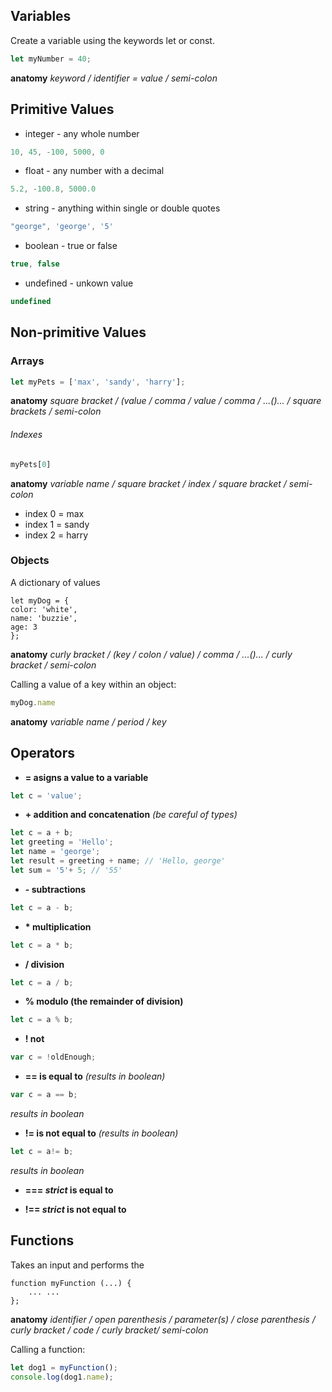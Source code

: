 ## Variables

Create a variable using the keywords let or const.

```javascript
let myNumber = 40;
```

**anatomy** *keyword / identifier = value / semi-colon*


## Primitive Values
* integer - any whole number

```javascript
10, 45, -100, 5000, 0
```

* float - any number with a decimal

```javascript
5.2, -100.8, 5000.0
```

* string - anything within single or double quotes

```javascript
"george", 'george', '5'
```

* boolean - true or false

```javascript
true, false
```

* undefined - unkown value

```javascript
undefined
```

## Non-primitive Values

### Arrays

```javascript
let myPets = ['max', 'sandy', 'harry'];
```

**anatomy** *square bracket / (value / comma / value / comma / ...()... / square brackets / semi-colon*

###### Indexes

```javascript
myPets[0]
```

**anatomy** *variable name / square bracket / index / square bracket / semi-colon*

* index 0 = max
* index 1 = sandy
* index 2 = harry

### Objects

A dictionary of values

```
let myDog = {
color: 'white',
name: 'buzzie',
age: 3
};
```
**anatomy** *curly bracket / (key / colon / value) / comma / ...()... / curly bracket / semi-colon*

Calling a value of a key within an object:

```javascript
myDog.name
```

**anatomy** *variable name / period / key*

## Operators

* **= asigns a value to a variable**

```javascript
let c = 'value';
```

* **+ addition and concatenation** *(be careful of types)* 

```javascript
let c = a + b;
let greeting = 'Hello';
let name = 'george';
let result = greeting + name; // 'Hello, george'
let sum = '5'+ 5; // '55'
```

* **- subtractions**

```javascript
let c = a - b;
```

* __* multiplication__

```javascript
let c = a * b;
```

* **/ division**

```javascript
let c = a / b;
```

* **% modulo (the remainder of division)**

```javascript
let c = a % b;
```

* **! not**

```javascript
var c = !oldEnough;
```

* **== is equal to** *(results in boolean)*

```javascript
var c = a == b;
```

*results in boolean*

* **!= is not equal to** *(results in boolean)*

```javascript
let c = a!= b;
```

*results in boolean*

* **=== *strict* is equal to**

* **!== *strict* is not equal to**

## Functions

Takes an input and performs the 

```javascipt
function myFunction (...) {
	... ...
};
```

**anatomy** *identifier / open parenthesis / parameter(s) / close parenthesis / curly bracket / code / curly bracket/ semi-colon*

Calling a function:

```javascript
let dog1 = myFunction();
console.log(dog1.name);
```

